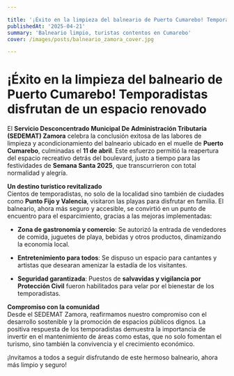 ```yaml
---

title: '¡Éxito en la limpieza del balneario de Puerto Cumarebo! Temporadistas disfrutan de un espacio renovado'
publishedAt: '2025-04-21'
summary: 'Balneario limpio, turistas contentos en Cumarebo'
cover: /images/posts/balneario_zamora_cover.jpg

---
```


# ¡Éxito en la limpieza del balneario de Puerto Cumarebo! Temporadistas disfrutan de un espacio renovado
El  **Servicio Desconcentrado Municipal De Administración Tributaria (SEDEMAT) Zamora**  celebra la conclusión exitosa de las labores de limpieza y acondicionamiento del balneario ubicado en el muelle de  **Puerto Cumarebo**, culminadas el  **11 de abril**. Este esfuerzo permitió la reapertura del espacio recreativo detrás del boulevard, justo a tiempo para las festividades de  **Semana Santa 2025**, que transcurrieron con total normalidad y alegría.

**Un destino turístico revitalizado**  
Cientos de temporadistas, no solo de la localidad sino también de ciudades como  **Punto Fijo y Valencia**, visitaron las playas para disfrutar en familia. El balneario, ahora más seguro y accesible, se convirtió en un punto de encuentro para el esparcimiento, gracias a las mejoras implementadas:

-   **Zona de gastronomía y comercio**: Se autorizó la entrada de vendedores de comida, juguetes de playa, bebidas y otros productos, dinamizando la economía local.
    
-   **Entretenimiento para todos**: Se dispuso un espacio  para cantantes y artistas que desearan amenizar la estadía de los visitantes.
    
-   **Seguridad garantizada**: Puestos de  **salvavidas y vigilancia por Protección Civil**  fueron habilitados para velar por el bienestar de los temporadistas.
    

**Compromiso con la comunidad**  
Desde el SEDEMAT Zamora, reafirmamos nuestro compromiso con el desarrollo sostenible y la promoción de espacios públicos dignos. La positiva respuesta de los temporadistas demuestra la importancia de invertir en el mantenimiento de áreas como estas, que no solo fomentan el turismo, sino también la convivencia y el crecimiento económico.

¡Invitamos a todos a seguir disfrutando de este hermoso balneario, ahora más limpio y seguro!
